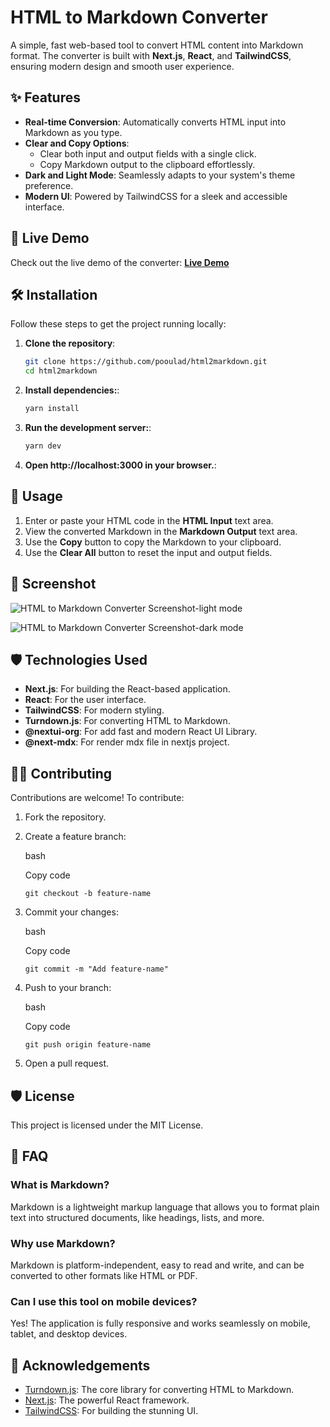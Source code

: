 # HTML to Markdown Converter

A simple, fast web-based tool to convert HTML content into Markdown format. The converter is built with **Next.js**, **React**, and **TailwindCSS**, ensuring modern design and smooth user experience.

## ✨ Features

- **Real-time Conversion**: Automatically converts HTML input into Markdown as you type.
- **Clear and Copy Options**: 
  - Clear both input and output fields with a single click.
  - Copy Markdown output to the clipboard effortlessly.
- **Dark and Light Mode**: Seamlessly adapts to your system's theme preference.
- **Modern UI**: Powered by TailwindCSS for a sleek and accessible interface.

## 🚀 Live Demo

Check out the live demo of the converter: **[Live Demo](https://)**

## 🛠 Installation

Follow these steps to get the project running locally:

1. **Clone the repository**:
   ```bash
   git clone https://github.com/pooulad/html2markdown.git
   cd html2markdown
   ```

2. **Install dependencies:**:
   ```bash
   yarn install
   ```

3. **Run the development server:**:
   ```bash
   yarn dev
   ```

4. **Open http://localhost:3000 in your browser.**:

## 📄 Usage

1.  Enter or paste your HTML code in the **HTML Input** text area.
2.  View the converted Markdown in the **Markdown Output** text area.
3.  Use the **Copy** button to copy the Markdown to your clipboard.
4.  Use the **Clear All** button to reset the input and output fields.

## 🌄 Screenshot

![HTML to Markdown Converter Screenshot-light mode](https://github.com/pooulad/html2markdown/blob/main/assets/images/screenshot_light.png)

![HTML to Markdown Converter Screenshot-dark mode](https://github.com/pooulad/html2markdown/blob/main/assets/images/screenshot_dark.png)

## 🛡️ Technologies Used

-   **Next.js**: For building the React-based application.
-   **React**: For the user interface.
-   **TailwindCSS**: For modern styling.
-   **Turndown.js**: For converting HTML to Markdown.
-   **@nextui-org**: For add fast and modern React UI Library.
-   **@next-mdx**: For render mdx file in nextjs project.

## 👨‍💻 Contributing

Contributions are welcome! To contribute:

1.  Fork the repository.
2.  Create a feature branch:

    bash

    Copy code

    `git checkout -b feature-name`

3.  Commit your changes:

    bash

    Copy code

    `git commit -m "Add feature-name"`

4.  Push to your branch:

    bash

    Copy code

    `git push origin feature-name`

5.  Open a pull request.

## 🛡️ License

This project is licensed under the MIT License.

## 💬 FAQ

### What is Markdown?

Markdown is a lightweight markup language that allows you to format plain text into structured documents, like headings, lists, and more.

### Why use Markdown?

Markdown is platform-independent, easy to read and write, and can be converted to other formats like HTML or PDF.

### Can I use this tool on mobile devices?

Yes! The application is fully responsive and works seamlessly on mobile, tablet, and desktop devices.

## 🌟 Acknowledgements

-   [Turndown.js](https://github.com/domchristie/turndown): The core library for converting HTML to Markdown.
-   [Next.js](https://nextjs.org/): The powerful React framework.
-   [TailwindCSS](https://tailwindcss.com/): For building the stunning UI.